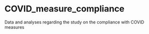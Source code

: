 # COVID_measure_compliance
 Data and analyses regarding the study on the compliance with COVID measures
